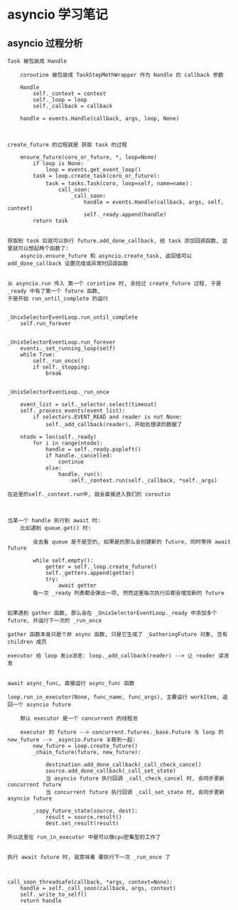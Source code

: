 # asyncio 学习笔记

## asyncio 过程分析

	Task 被包装成 Handle

		coroutine 被包装成 TaskStepMethWrapper 作为 Handle 的 callback 参数

		Handle
			self._context = context
			self._loop = loop
			self._callback = callback

		handle = events.Handle(callback, args, loop, None)



	create_future 的过程就是 获取 task 的过程

		ensure_future(coro_or_future, *, loop=None)
			if loop is None:
				loop = events.get_event_loop()
			task = loop.create_task(coro_or_future):
				task = tasks.Task(coro, loop=self, name=name)：
					call_soon:
						_call_soon:
							handle = events.Handle(callback, args, self, context)
							self._ready.append(handle)
			return task


	获取到 task 后就可以执行 future.add_done_callback, 给 task 添加回调函数, 这里就可以想起两个函数了:
		asyncio.ensure_future 和 asyncio.create_task, 返回值可以 add_done_callback 设置完成或异常时回调函数


	从 asyncio.run 传入 第一个 corintine 时, 会经过 create_future 过程, 于是 _ready 中有了第一个 future 函数,
	于是开始 run_until_complete 的运行


	_UnixSelectorEventLoop.run_until_complete
		self.run_forever


	_UnixSelectorEventLoop.run_forever
		events._set_running_loop(self)
		while True:
			self._run_once()
			if self._stopping:
				break


	_UnixSelectorEventLoop._run_once

		event_list = self._selector.select(timeout)
		self._process_events(event_list):
			if selectors.EVENT_READ and reader is not None:
				self._add_callback(reader), 开始处理读的数据了

		ntodo = len(self._ready)
			for i in range(ntodo):
				handle = self._ready.popleft()
				if handle._cancelled:
					continue
				else:
					handle._run():
						self._context.run(self._callback, *self._args)

	在这里的self._context.run中, 就会直接进入我们的 coroutin



	当某一个 handle 执行到 await 时:
		比如遇到 queue.get() 时:

			会去看 queue 是不是空的, 如果是的那么会创建新的 future, 同时等待 await future

			while self.empty():
				getter = self._loop.create_future()
				self._getters.append(getter)
				try:
					await getter
			每一次 _ready 列表都会弹出一项, 然而这里每次执行后都会增加新的 future


	如果遇到 gather 函数, 那么会在 _UnixSelectorEventLoop._ready 中添加多个future, 并运行下一次的 _run_once

	gather 函数本身只是个非 async 函数, 只是它生成了 _GatheringFuture 对象, 含有 children 成员

	executor 给 loop 发io消息: loop._add_callback(reader) --> 让 reader 读消息


	await async_func, 直接运行 async_func 函数

	loop.run_in_executor(None, func_name, func_args), 主要运行 workItem, 返回一个 asyncio future

		默认 executor 是一个 concurrent 的线程池

		executor 的 future --> concurrent.futures._base.Future 与 loop 的 new_future --> _asyncio.Future 关联到一起:
			new_future = loop.create_future()
			_chain_future(future, new_future):

				destination.add_done_callback(_call_check_cancel)
				source.add_done_callback(_call_set_state)
				当 asyncio future 执行回调 _call_check_cancel 时, 会同步更新 concurrent future
				当 concurrent future 执行回调 _call_set_state 时, 会同步更新 asyncio future

			_copy_future_state(source, dest):
				result = source.result()
				dest.set_result(result)

	所以这里在 run_in_executor 中是可以做cpu密集型的工作了


	执行 await future 时, 就意味着 要执行下一次 _run_once 了



	call_soon_threadsafe(callback, *args, context=None):
		handle = self._call_soon(callback, args, context)
        self._write_to_self()
        return handle

